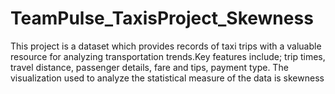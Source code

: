 # TeamPulse_TaxisProject_Skewness
This project is a dataset which provides records of taxi trips with a valuable resource for analyzing transportation trends.Key features include;  trip times, travel distance, passenger details, fare and tips, payment type. The visualization used to analyze the statistical measure of the data is skewness
